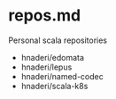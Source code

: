 # repos.md

Personal scala repositories

- hnaderi/edomata
- hnaderi/lepus
- hnaderi/named-codec
- hnaderi/scala-k8s
